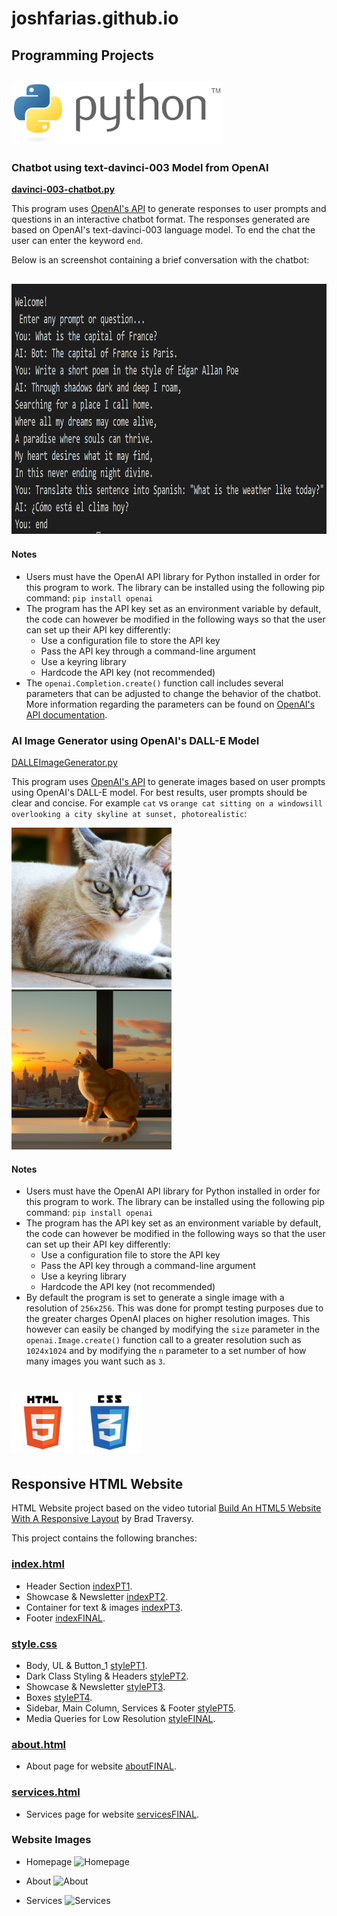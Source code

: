 # joshfarias.github.io

## Programming Projects

<h2>
  <img src="https://raw.githubusercontent.com/joshfarias/Python/main/images/python-logo.png" height="100">
</h2>

<h3>Chatbot using text-davinci-003 Model from OpenAI</h3>
<p><a href="https://github.com/joshfarias/Python/blob/main/src/davinci-003-chatbot.py"><strong>davinci-003-chatbot.py</strong></a></p>
<p>This program uses <a href="https://openai.com/blog/openai-api">OpenAI's API</a> to generate responses to user prompts and questions in an interactive chatbot format. The responses generated are based on OpenAI's text-davinci-003 language model. To end the chat the user can enter the keyword <code>end</code>.</p>
<p>Below is an screenshot containing a brief conversation with the chatbot:</p>

<h2>
<img src="https://raw.githubusercontent.com/joshfarias/Python/main/images/davinci-003-chatbot.png" height="400">
</h2>

<h4>Notes</h4>
<ul>
<li>Users must have the OpenAI API library for Python installed in order for this program to work. The library can be installed using the following pip command: <code>pip install openai</code></li>
<li>The program has the API key set as an environment variable by default, the code can however be modified in the following ways so that the user can set up their API key differently:
  <ul>
  <li>Use a configuration file to store the API key</li>
  <li>Pass the API key through a command-line argument</li>
  <li>Use a keyring library</li>
  <li>Hardcode the API key (not recommended)</li>
  </ul>
</li>
<li>The <code>openai.Completion.create()</code> function call includes several parameters that can be adjusted to change the behavior of the chatbot. More information regarding the parameters can be found on <a href="https://platform.openai.com/docs/api-reference/completions/create">OpenAI's API documentation</a>.</li>
</ul>

<h3>AI Image Generator using OpenAI's DALL-E Model</h3>
<p><a href="https://github.com/joshfarias/Python/blob/main/src/DALLEImageGenerator.py">DALLEImageGenerator.py</a></p>
<p>This program uses <a href="https://openai.com/blog/openai-api">OpenAI's API</a> to generate images based on user prompts using OpenAI's DALL-E model. For best results, user prompts should be clear and concise. For example <code>cat</code> vs <code>orange cat sitting on a windowsill overlooking a city skyline at sunset, photorealistic</code>:</p>

<p><img src="https://raw.githubusercontent.com/joshfarias/Python/main/images/cat.png" alt="Orange Cat"> <img src="https://raw.githubusercontent.com/joshfarias/Python/main/images/better-cat-prompt.png" alt="Orange Cat Sitting on Windowsill"></p>

<h4>Notes</h4>
<ul>
<li>Users must have the OpenAI API library for Python installed in order for this program to work. The library can be installed using the following pip command: <code>pip install openai</code></li>
<li>The program has the API key set as an environment variable by default, the code can however be modified in the following ways so that the user can set up their API key differently:
  <ul>
    <li>Use a configuration file to store the API key</li>
    <li>Pass the API key through a command-line argument</li>
    <li>Use a keyring library</li>
    <li>Hardcode the API key (not recommended)</li>
  </ul>
</li>
<li>By default the program is set to generate a single image with a resolution of <code>256x256</code>. This was done for prompt testing purposes due to the greater charges OpenAI places on higher resolution images. This however can easily be changed by modifying the <code>size</code> parameter in the <code>openai.Image.create()</code> function call to a greater resolution such as <code>1024x1024</code> and by modifying the <code>n</code> parameter to a set number of how many images you want such as <code>3</code>.</li>
</ul>

<h1></h1>

<h1>
  <img src="https://raw.githubusercontent.com/joshfarias/COMSC210/main/images/html.png" alt="html" height="100">
  <img src="https://raw.githubusercontent.com/joshfarias/COMSC210/main/images/css.png" alt="css" height="100">
</h1>
 
 ## Responsive HTML Website

HTML Website project based on the video tutorial [Build An HTML5 Website With A Responsive Layout](https://www.youtube.com/watch?v=Wm6CUkswsNw&feature=youtu.be) by Brad Traversy.

This project contains the following branches:

### **[index.html](https://github.com/joshfarias/COMSC210/blob/main/HTML/jf-lab3-html-website/index.html)**
- Header Section [indexPT1](https://github.com/joshfarias/COMSC210/blob/indexPT1/HTML/jf-lab3-html-website/index.html).
- Showcase & Newsletter [indexPT2](https://github.com/joshfarias/COMSC210/blob/indexPT2/HTML/jf-lab3-html-website/index.html).
- Container for text & images [indexPT3](https://github.com/joshfarias/COMSC210/blob/indexPT3/HTML/jf-lab3-html-website/index.html).
- Footer [indexFINAL](https://github.com/joshfarias/COMSC210/blob/indexFINAL/HTML/jf-lab3-html-website/index.html).

### **[style.css](https://github.com/joshfarias/COMSC210/blob/main/HTML/jf-lab3-html-website/css/style.css)**
- Body, UL & Button_1 [stylePT1](https://github.com/joshfarias/COMSC210/blob/stylePT1/HTML/jf-lab3-html-website/css/style.css).
- Dark Class Styling & Headers [stylePT2](https://github.com/joshfarias/COMSC210/blob/stylePT2/HTML/jf-lab3-html-website/css/style.css).
- Showcase & Newsletter [stylePT3](https://github.com/joshfarias/COMSC210/blob/stylePT3/HTML/jf-lab3-html-website/css/style.css).
- Boxes [stylePT4](https://github.com/joshfarias/COMSC210/blob/stylePT4/HTML/jf-lab3-html-website/css/style.css).
- Sidebar, Main Column, Services & Footer [stylePT5](https://github.com/joshfarias/COMSC210/blob/stylePT5/HTML/jf-lab3-html-website/css/style.css).
- Media Queries for Low Resolution [styleFINAL](https://github.com/joshfarias/COMSC210/blob/styleFINAL/HTML/jf-lab3-html-website/css/style.css).

### **[about.html](https://github.com/joshfarias/COMSC210/blob/main/HTML/jf-lab3-html-website/about.html)**
- About page for website [aboutFINAL](https://github.com/joshfarias/COMSC210/blob/aboutFINAL/HTML/jf-lab3-html-website/about.html).

### **[services.html](https://github.com/joshfarias/COMSC210/blob/main/HTML/jf-lab3-html-website/services.html)**
- Services page for website [servicesFINAL](https://github.com/joshfarias/COMSC210/blob/servicesFINAL/HTML/jf-lab3-html-website/services.html).

### Website Images
- Homepage
![Homepage](https://i.imgur.com/uqBYT1H.png)

- About
![About](https://i.imgur.com/jUqyvuP.png)

- Services
![Services](https://i.imgur.com/Ua69XOF.png)
